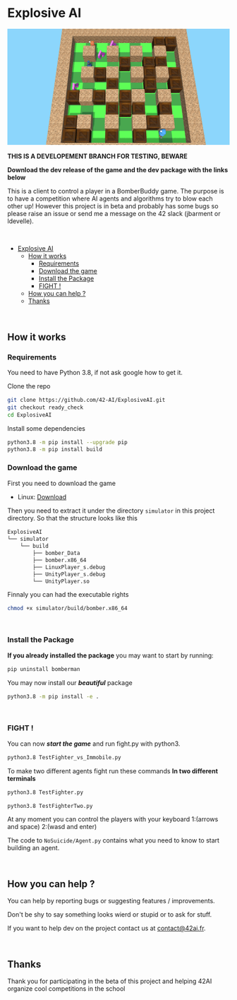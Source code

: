 # Explosive AI

![Bob Agent Demo](./assets/Demo_Bob.gif)

**THIS IS A DEVELOPEMENT BRANCH FOR TESTING, BEWARE**

**Download the dev release of the game and the dev package with the links below**

This is a client to control a player in a BomberBuddy game. The purpose is to have a competition where AI agents and algorithms try to blow each other up! However this project is in beta and probably has some bugs so please raise an issue or send me a message on the 42 slack (jbarment or ldevelle).  

<br/>


- [Explosive AI](#explosive-ai)
	- [How it works](#how-it-works)
		- [Requirements](#requirements)
		- [Download the game](#download-the-game)
		- [Install the Package](#install-the-package)
		- [FIGHT !](#fight-)
	- [How you can help ?](#how-you-can-help-)
	- [Thanks](#thanks)


<br/>

## How it works

### Requirements
You need to have Python 3.8, if not ask google how to get it.

Clone the repo

```sh
git clone https://github.com/42-AI/ExplosiveAI.git
git checkout ready_check
cd ExplosiveAI
```

Install some dependencies

```sh
python3.8 -m pip install --upgrade pip
python3.8 -m pip install build
```

### Download the game

First you need to download the game

- Linux: [Download](https://drive.google.com/file/d/14YYDmze0_BERbdRwDsEP_YOHEHThr71Z/view?usp=sharing)

Then you need to extract it under the directory `simulator` in this project directory. So that the structure looks like this

```
ExplosiveAI
└── simulator
    └── build
        ├── bomber_Data
        ├── bomber.x86_64
        ├── LinuxPlayer_s.debug
        ├── UnityPlayer_s.debug
        └── UnityPlayer.so
```

Finnaly you can had the executable rights

```sh
chmod +x simulator/build/bomber.x86_64
```

<br/>

### Install the Package

**If you already installed the package** you may want to start by running:

```sh
pip uninstall bomberman 
```

You may now install our ***beautiful*** package

```sh
python3.8 -m pip install -e .
```

<br/>


### FIGHT !

You can now ***start the game*** and run fight.py with python3.

```sh
python3.8 TestFighter_vs_Immobile.py
```

To make two different agents fight run these commands **In two different terminals**

```sh
python3.8 TestFighter.py
```

```sh
python3.8 TestFighterTwo.py
```

At any moment you can control the players with your keyboard 1:(arrows and space) 2:(wasd and enter)

The code to `NoSuicide/Agent.py` contains what you need to know to start building an agent.  

<br/>

## How you can help ?

You can help by reporting bugs or suggesting features / improvements.  

Don't be shy to say something looks wierd or stupid or to ask for stuff.

If you want to help dev on the project contact us at contact@42ai.fr.  

<br/>

## Thanks
Thank you for participating in the beta of this project and helping 42AI organize cool competitions in the school
